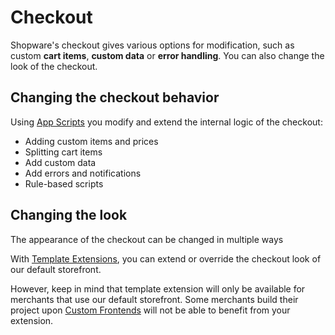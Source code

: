 # Checkout

Shopware's checkout gives various options for modification, such as custom **cart items**, **custom data** or **error handling**. You can also change the look of the checkout.

## Changing the checkout behavior

Using [App Scripts](#) you modify and extend the internal logic of the checkout:

 * Adding custom items and prices
 * Splitting cart items
 * Add custom data
 * Add errors and notifications
 * Rule-based scripts

## Changing the look

The appearance of the checkout can be changed in multiple ways

With [Template Extensions](#), you can extend or override the checkout look of our default storefront.

However, keep in mind that template extension will only be available for merchants that use our default storefront. Some merchants build their project upon [Custom Frontends]() will not be able to benefit from your extension.